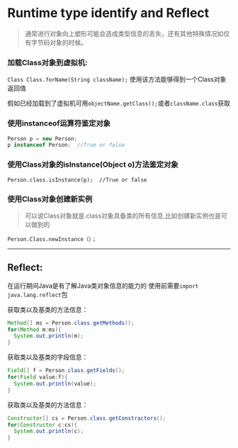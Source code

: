 # Runtime type identify and Reflect

>通常进行对象向上塑形可能会造成类型信息的丢失，还有其他特殊情况如仅有字节码对象的时候。

### 加载Class对象到虚拟机:

`Class Class.forName(String className);`
使用该方法能够得到一个Class对象返回值

假如已经加载到了虚拟机可用`objectName.getClass();`或者`className.class`获取

### 使用instanceof运算符鉴定对象

```java
Person p = new Person;
p instanceof Person;  //True or false
```

### 使用Class对象的isInstance(Object o)方法鉴定对象
`Person.class.isInstance(p);  //True or false`

### 使用Class对象创建新实例
> 可以说Class对象就是.class对象具备类的所有信息,比如创建新实例也是可以做到的

`Person.Class.newInstance（）；`

---

## Reflect:
在运行期间Java是有了解Java类对象信息的能力的
使用前需要`import java.lang.reflect`包

获取类以及基类的方法信息：
```java
Method[] ms = Person.class.getMethods();
for(Method m:ms){
  System.out.println(m);
}
```

获取类以及基类的字段信息：
```java
Field[] f = Person.class.getFields();
for(Field value:f){
  System.out.println(value);
}
```
获取类以及基类的方法信息：
```java
Constructor[] cs = Person.class.getConstractors();
for(Constructor c:cs){
  System.out.println(c);
}
```

